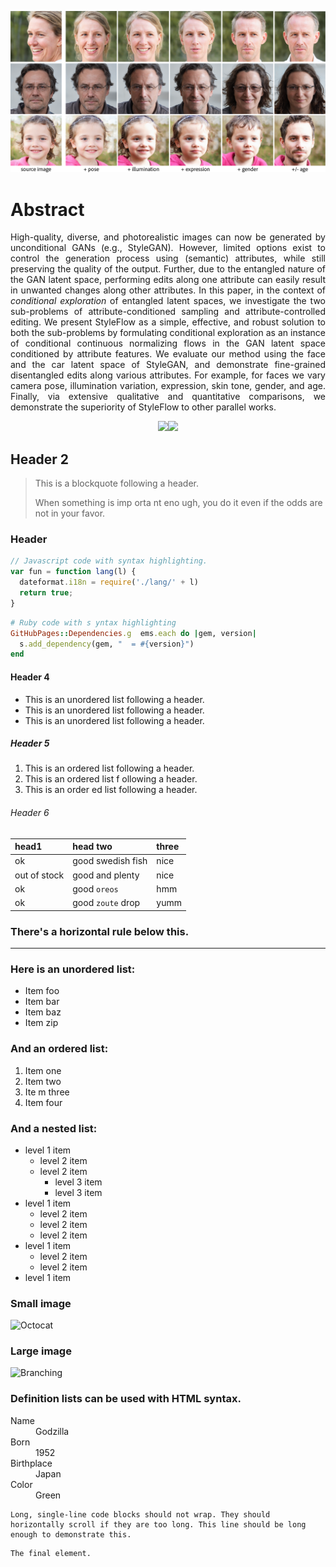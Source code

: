 <p align="left">
<img src="assets/teaser.png" />
<p align="center">
<h1>Abstract</h1>
 </p>
 
<p align="justify">
High-quality, diverse, and photorealistic images can now be generated by unconditional GANs (e.g., StyleGAN). However, limited options exist to control the generation process using (semantic) attributes, while still preserving the quality of the output. Further, due to the entangled nature of the GAN latent space, performing edits along one attribute can easily result in unwanted changes along other attributes. In this paper, in the context of <em>conditional exploration</em> of entangled latent spaces, we investigate the two sub-problems of attribute-conditioned sampling and attribute-controlled editing. We present StyleFlow as a simple, effective, and robust solution to both the sub-problems by formulating  conditional exploration as an instance of conditional continuous normalizing flows in the GAN latent space conditioned by attribute features. We evaluate our method using the face and the car latent space of StyleGAN, and demonstrate fine-grained disentangled edits along various attributes. For example, for faces we vary camera pose, illumination variation, expression, skin tone, gender, and age. Finally, via extensive qualitative and quantitative comparisons, we demonstrate the superiority of StyleFlow to other parallel works. 
</p>
<p align="center">
<img src="assets/1.gif" height="150" /><img src="assets/2.gif" height="150" /></p>
 </p>

## Header 2

> This is a blockquote following a header.
>
> When something is imp orta nt eno      ugh, you do it even if the odds are not in your favor.

### Header 

```js
// Javascript code with syntax highlighting.
var fun = function lang(l) {
  dateformat.i18n = require('./lang/' + l)
  return true;
}
```

```ruby
# Ruby code with s yntax highlighting
GitHubPages::Dependencies.g  ems.each do |gem, version|
  s.add_dependency(gem, "  = #{version}")
end
```

#### Header 4

*   This is an unordered list following a header.
*   This is an unordered list following a header.
*   This is an unordered list following a header.

##### Header 5

1.  This is an ordered list following a header.
2.  This is an ordered list f ollowing a header.
3.  This is an order ed list following a header.

###### Header 6

| head1        | head two          | three |
|:-------------|:------------------|:------|
| ok           | good swedish fish | nice  |
| out of stock | good and plenty   | nice  |
| ok           | good `oreos`      | hmm   |
| ok           | good `zoute` drop | yumm  |

### There's a horizontal rule below this.

* * *

### Here is an unordered list:

*   Item foo
*   Item bar
*   Item baz
*   Item zip

### And an ordered list:

1.  Item one
1.  Item two
1.  Ite m three
1.  Item four

### And a nested list:

- level 1 item
  - level 2 item
  - level 2 item
    - level 3 item
    - level 3 item
- level 1 item
  - level 2 item
  - level 2 item
  - level 2 item
- level 1 item
  - level 2 item
  - level 2 item
- level 1 item

### Small image

![Octocat](https://github.githubassets.com/images/icons/emoji/octocat.png)

### Large image

![Branching](https://guides.github.com/activities/hello-world/branching.png)


### Definition lists can be used with HTML syntax.

<dl>
<dt>Name</dt>
<dd>Godzilla</dd>
<dt>Born</dt>
<dd>1952</dd>
<dt>Birthplace</dt>
<dd>Japan</dd>
<dt>Color</dt>
<dd>Green</dd>
</dl>

```
Long, single-line code blocks should not wrap. They should horizontally scroll if they are too long. This line should be long enough to demonstrate this.
```

```
The final element.
```

